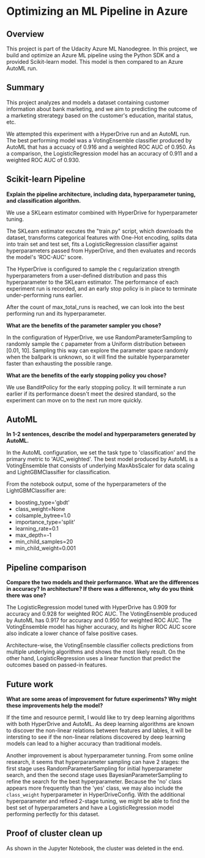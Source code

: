 # Optimizing an ML Pipeline in Azure

## Overview
This project is part of the Udacity Azure ML Nanodegree.
In this project, we build and optimize an Azure ML pipeline using the Python SDK and a provided Scikit-learn model.
This model is then compared to an Azure AutoML run.

## Summary

This project analyzes and models a dataset containing customer information about bank marketing, and we aim to predicting the outcome of a marketing strerategy based on the customer's education, marital status, etc.

We attempted this experiment with a HyperDrive run and an AutoML run. The best performing model was a VotingEnsemble classifier produced by AutoML that has a accuacy of 0.916 and a weighted ROC AUC of 0.950.  As a comparison, the LogisticRegression model has an accuracy of 0.911 and a weighted ROC AUC of 0.930.

## Scikit-learn Pipeline
**Explain the pipeline architecture, including data, hyperparameter tuning, and classification algorithm.**

We use a SKLearn estimator combined with HyperDrive for hyperparameter tuning.

The SKLearn estimator excutes the "train.py" script, which downloads the dataset, transforms categorical features with One-Hot encoding, splits data into train set and test set, fits a LogisticRegression classifier against hyperparameters passed from HyperDrive, and then evaluates and records the model's 'ROC-AUC' score.

The HyperDrive is configured to sample the `C` regularization strength hyperparameters from a user-defined distribution and pass this hyperparameter to the SKLearn estimator.  The performance of each experiment run is recorded, and an early stop policy is in place to terminate under-performing runs earlier.

After the count of max_total_runs is reached, we can look into the best performing run and its hyperparameter.

**What are the benefits of the parameter sampler you chose?**

In the configuration of HyperDrive, we use RandomParameterSampling to randomly sample the `C` papameter from a Uniform distribution between [0.01, 10].  Sampling this way can explore the parameter space randomly when the ballpark is unknown, so it will find the suitable hyperparameter faster than exhausting the possible range. 

**What are the benefits of the early stopping policy you chose?**

We use BanditPolicy for the early stopping policy.  It will terminate a run earlier if its performance doesn't meet the desired standard, so the experiment can move on to the next run more quickly.

## AutoML
**In 1-2 sentences, describe the model and hyperparameters generated by AutoML.**

In the AutoML configuration, we set the task type to 'classification' and the primary metric to 'AUC_weighted'. The best model produced by AutoML is a VotingEnsemble that consists of underlying MaxAbsScaler for data scaling and  LightGBMClassifier for classification.

From the notebook output, some of the hyperparameters of the LightGBMClassifier are:
- boosting_type='gbdt'
- class_weight=None
- colsample_bytree=1.0
- importance_type='split'
- learning_rate=0.1
- max_depth=-1
- min_child_samples=20
- min_child_weight=0.001

## Pipeline comparison
**Compare the two models and their performance. What are the differences in accuracy? In architecture? If there was a difference, why do you think there was one?**

The LogisticRegression model tuned with HyperDrive has 0.909 for accuracy and 0.928 for weighted ROC AUC.  The VotingEnsemble produced by AutoML has 0.917 for accuracy and 0.950 for weighted ROC AUC.  The VotingEnsemble model has higher accuracy, and its higher ROC AUC score also indicate a lower chance of false positive cases.

Architecture-wise, the VotingEnsemble classifier collects predictions from multiple underlying algorithms and shows the most likely result.  On the other hand, LogisticRegression uses a linear function that predict the outcomes based on passed-in features.

## Future work
**What are some areas of improvement for future experiments? Why might these improvements help the model?**

If the time and resource permit, I would like to try deep learning algorithms with both HyperDrive and AutoML.  As deep learning algorithms are known to discover the non-linear relations between features and lables, it will be intersting to see if the non-linear relations discovered by deep learning models can lead to a higher accuracy than traditional models.

Another improvement is about hyperparameter tunning.  From some online research, it seems that hyperparameter sampling can have 2 stages: the first stage uses RandomParameterSampling for initial hyperparameter search, and then the second stage uses BayesianParameterSampling to refine the search for the best hyperparameter.  Because the 'no' class appears more frequently than the 'yes' class, we may also include the `class_weight` hyperparameter in HyperDriveConfig.  With the additional hyperparameter and refined 2-stage tuning, we might be able to find the best set of hyperparameters and have a LogisticRegression model performing perfectly for this dataset.

## Proof of cluster clean up

As shown in the Jupyter Notebook, the cluster was deleted in the end. 
